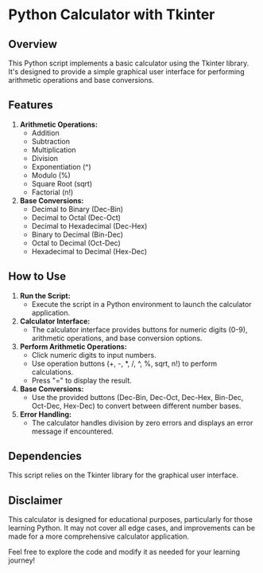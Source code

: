 <!DOCTYPE html>
<html lang="en">

<head>
  <meta charset="UTF-8">
  <meta name="viewport" content="width=device-width, initial-scale=1.0">
  <title>Python Calculator with Tkinter</title>
</head>

<body>

  <h1>Python Calculator with Tkinter</h1>

  <h2>Overview</h2>

  <p>This Python script implements a basic calculator using the Tkinter library. It's designed to provide a simple
    graphical user interface for performing arithmetic operations and base conversions.</p>

  <h2>Features</h2>

  <ol>
    <li><strong>Arithmetic Operations:</strong>
      <ul>
        <li>Addition</li>
        <li>Subtraction</li>
        <li>Multiplication</li>
        <li>Division</li>
        <li>Exponentiation (^)</li>
        <li>Modulo (%)</li>
        <li>Square Root (sqrt)</li>
        <li>Factorial (n!)</li>
      </ul>
    </li>
    <li><strong>Base Conversions:</strong>
      <ul>
        <li>Decimal to Binary (Dec-Bin)</li>
        <li>Decimal to Octal (Dec-Oct)</li>
        <li>Decimal to Hexadecimal (Dec-Hex)</li>
        <li>Binary to Decimal (Bin-Dec)</li>
        <li>Octal to Decimal (Oct-Dec)</li>
        <li>Hexadecimal to Decimal (Hex-Dec)</li>
      </ul>
    </li>
  </ol>

  <h2>How to Use</h2>

  <ol>
    <li><strong>Run the Script:</strong>
      <ul>
        <li>Execute the script in a Python environment to launch the calculator application.</li>
      </ul>
    </li>
    <li><strong>Calculator Interface:</strong>
      <ul>
        <li>The calculator interface provides buttons for numeric digits (0-9), arithmetic operations, and base
          conversion options.</li>
      </ul>
    </li>
    <li><strong>Perform Arithmetic Operations:</strong>
      <ul>
        <li>Click numeric digits to input numbers.</li>
        <li>Use operation buttons (+, -, *, /, ^, %, sqrt, n!) to perform calculations.</li>
        <li>Press "=" to display the result.</li>
      </ul>
    </li>
    <li><strong>Base Conversions:</strong>
      <ul>
        <li>Use the provided buttons (Dec-Bin, Dec-Oct, Dec-Hex, Bin-Dec, Oct-Dec, Hex-Dec) to convert between
          different number bases.</li>
      </ul>
    </li>
    <li><strong>Error Handling:</strong>
      <ul>
        <li>The calculator handles division by zero errors and displays an error message if encountered.</li>
      </ul>
    </li>
  </ol>

  <h2>Dependencies</h2>

  <p>This script relies on the Tkinter library for the graphical user interface.</p>

  <h2>Disclaimer</h2>

  <p>This calculator is designed for educational purposes, particularly for those learning Python. It may not cover all
    edge cases, and improvements can be made for a more comprehensive calculator application.</p>

  <p>Feel free to explore the code and modify it as needed for your learning journey!</p>

</body>

</html>

